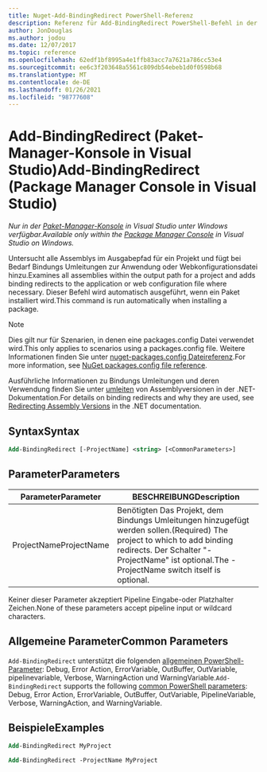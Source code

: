 ```yaml
---
title: Nuget-Add-BindingRedirect PowerShell-Referenz
description: Referenz für Add-BindingRedirect PowerShell-Befehl in der nuget-Paket-Manager-Konsole in Visual Studio.
author: JonDouglas
ms.author: jodou
ms.date: 12/07/2017
ms.topic: reference
ms.openlocfilehash: 62edf1bf8995a4e1ffb83acc7a7621a786cc53e4
ms.sourcegitcommit: ee6c3f203648a5561c809db54ebeb1d0f0598b68
ms.translationtype: MT
ms.contentlocale: de-DE
ms.lasthandoff: 01/26/2021
ms.locfileid: "98777608"
---
```

# <a name="add-bindingredirect-package-manager-console-in-visual-studio"></a><span data-ttu-id="f5623-103">Add-BindingRedirect (Paket-Manager-Konsole in Visual Studio)</span><span class="sxs-lookup"><span data-stu-id="f5623-103">Add-BindingRedirect (Package Manager Console in Visual Studio)</span></span>

<span data-ttu-id="f5623-104">*Nur in der [Paket-Manager-Konsole](../../consume-packages/install-use-packages-powershell.md) in Visual Studio unter Windows verfügbar.*</span><span class="sxs-lookup"><span data-stu-id="f5623-104">*Available only within the [Package Manager Console](../../consume-packages/install-use-packages-powershell.md) in Visual Studio on Windows.*</span></span>

<span data-ttu-id="f5623-105">Untersucht alle Assemblys im Ausgabepfad für ein Projekt und fügt bei Bedarf Bindungs Umleitungen zur Anwendung oder Webkonfigurationsdatei hinzu.</span><span class="sxs-lookup"><span data-stu-id="f5623-105">Examines all assemblies within the output path for a project and adds binding redirects to the application or web configuration file where necessary.</span></span> <span data-ttu-id="f5623-106">Dieser Befehl wird automatisch ausgeführt, wenn ein Paket installiert wird.</span><span class="sxs-lookup"><span data-stu-id="f5623-106">This command is run automatically when installing a package.</span></span>

> [!NOTE]
> <span data-ttu-id="f5623-107">Dies gilt nur für Szenarien, in denen eine packages.config Datei verwendet wird.</span><span class="sxs-lookup"><span data-stu-id="f5623-107">This only applies to scenarios using a packages.config file.</span></span> <span data-ttu-id="f5623-108">Weitere Informationen finden Sie unter [nuget-packages.config Dateireferenz](~/reference/packages-config.md).</span><span class="sxs-lookup"><span data-stu-id="f5623-108">For more information, see [NuGet packages.config file reference](~/reference/packages-config.md).</span></span>

<span data-ttu-id="f5623-109">Ausführliche Informationen zu Bindungs Umleitungen und deren Verwendung finden Sie unter [umleiten](/dotnet/framework/configure-apps/redirect-assembly-versions) von Assemblyversionen in der .NET-Dokumentation.</span><span class="sxs-lookup"><span data-stu-id="f5623-109">For details on binding redirects and why they are used, see [Redirecting Assembly Versions](/dotnet/framework/configure-apps/redirect-assembly-versions) in the .NET documentation.</span></span>

## <a name="syntax"></a><span data-ttu-id="f5623-110">Syntax</span><span class="sxs-lookup"><span data-stu-id="f5623-110">Syntax</span></span>

```ps
Add-BindingRedirect [-ProjectName] <string> [<CommonParameters>]
```

## <a name="parameters"></a><span data-ttu-id="f5623-111">Parameter</span><span class="sxs-lookup"><span data-stu-id="f5623-111">Parameters</span></span>

| <span data-ttu-id="f5623-112">Parameter</span><span class="sxs-lookup"><span data-stu-id="f5623-112">Parameter</span></span> | <span data-ttu-id="f5623-113">BESCHREIBUNG</span><span class="sxs-lookup"><span data-stu-id="f5623-113">Description</span></span> |
| --- | --- |
| <span data-ttu-id="f5623-114">ProjectName</span><span class="sxs-lookup"><span data-stu-id="f5623-114">ProjectName</span></span> | <span data-ttu-id="f5623-115">Benötigten Das Projekt, dem Bindungs Umleitungen hinzugefügt werden sollen.</span><span class="sxs-lookup"><span data-stu-id="f5623-115">(Required) The project to which to add binding redirects.</span></span> <span data-ttu-id="f5623-116">Der Schalter "-ProjectName" ist optional.</span><span class="sxs-lookup"><span data-stu-id="f5623-116">The -ProjectName switch itself is optional.</span></span> |

<span data-ttu-id="f5623-117">Keiner dieser Parameter akzeptiert Pipeline Eingabe-oder Platzhalter Zeichen.</span><span class="sxs-lookup"><span data-stu-id="f5623-117">None of these parameters accept pipeline input or wildcard characters.</span></span>

## <a name="common-parameters"></a><span data-ttu-id="f5623-118">Allgemeine Parameter</span><span class="sxs-lookup"><span data-stu-id="f5623-118">Common Parameters</span></span>

<span data-ttu-id="f5623-119">`Add-BindingRedirect` unterstützt die folgenden [allgemeinen PowerShell-Parameter](/powershell/module/microsoft.powershell.core/about/about_commonparameters): Debug, Error Action, ErrorVariable, OutBuffer, OutVariable, pipelinevariable, Verbose, WarningAction und WarningVariable.</span><span class="sxs-lookup"><span data-stu-id="f5623-119">`Add-BindingRedirect` supports the following [common PowerShell parameters](/powershell/module/microsoft.powershell.core/about/about_commonparameters): Debug, Error Action, ErrorVariable, OutBuffer, OutVariable, PipelineVariable, Verbose, WarningAction, and WarningVariable.</span></span>

## <a name="examples"></a><span data-ttu-id="f5623-120">Beispiele</span><span class="sxs-lookup"><span data-stu-id="f5623-120">Examples</span></span>

```ps
Add-BindingRedirect MyProject

Add-BindingRedirect -ProjectName MyProject
```